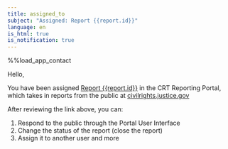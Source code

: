```yaml
---
title: assigned_to
subject: "Assigned: Report {{report.id}}"
language: en
is_html: true
is_notification: true
---
```


%%load_app_contact

Hello,

You have been assigned [Report {{report.id}}](/form/view/{{report.id}}) in the CRT Reporting Portal, which takes in reports from the public at [civilrights.justice.gov](https://civilrights.justice.gov)

After reviewing the link above, you can:

1. Respond to the public through the Portal User Interface
2. Change the status of the report (close the report)
3. Assign it to another user and more

